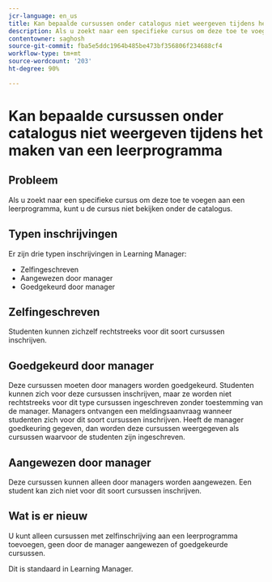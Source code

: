 ```yaml
---
jcr-language: en_us
title: Kan bepaalde cursussen onder catalogus niet weergeven tijdens het maken van een leerprogramma
description: Als u zoekt naar een specifieke cursus om deze toe te voegen aan een leerprogramma, kunt u de cursus niet bekijken onder de catalogus.
contentowner: saghosh
source-git-commit: fba5e5ddc1964b485be473bf356806f234688cf4
workflow-type: tm+mt
source-wordcount: '203'
ht-degree: 90%

---
```




# Kan bepaalde cursussen onder catalogus niet weergeven tijdens het maken van een leerprogramma

## Probleem

Als u zoekt naar een specifieke cursus om deze toe te voegen aan een leerprogramma, kunt u de cursus niet bekijken onder de catalogus.

## Typen inschrijvingen

Er zijn drie typen inschrijvingen in Learning Manager:

* Zelfingeschreven
* Aangewezen door manager
* Goedgekeurd door manager

## Zelfingeschreven

Studenten kunnen zichzelf rechtstreeks voor dit soort cursussen inschrijven.

## Goedgekeurd door manager

Deze cursussen moeten door managers worden goedgekeurd. Studenten kunnen zich voor deze cursussen inschrijven, maar ze worden niet rechtstreeks voor dit type cursussen ingeschreven zonder toestemming van de manager. Managers ontvangen een meldingsaanvraag wanneer studenten zich voor dit soort cursussen inschrijven. Heeft de manager goedkeuring gegeven, dan worden deze cursussen weergegeven als cursussen waarvoor de studenten zijn ingeschreven.

## Aangewezen door manager

Deze cursussen kunnen alleen door managers worden aangewezen. Een student kan zich niet voor dit soort cursussen inschrijven.

## Wat is er nieuw

U kunt alleen cursussen met zelfinschrijving aan een leerprogramma toevoegen, geen door de manager aangewezen of goedgekeurde cursussen.

Dit is standaard in Learning Manager.
